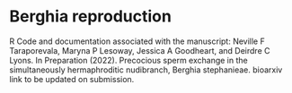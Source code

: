 # Berghia reproduction

R Code and documentation associated with the manuscript: 
Neville F Taraporevala, Maryna P Lesoway, Jessica A Goodheart, and Deirdre C Lyons. In Preparation (2022). Precocious sperm exchange in the simultaneously hermaphroditic nudibranch, Berghia stephanieae. 
bioarxiv link to be updated on submission.



